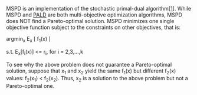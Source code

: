 MSPD is an implementation of the stochastic primal-dual algorithm[[1](http://papers.nips.cc/paper/4942-stochastic-convex-optimization-with-multiple-objectives)]. While MSPD and [PALD](https://github.com/ZilongTan/Algorithms/tree/master/PALD) are both multi-objective optimization algorithms, MSPD does NOT find a Pareto-optimal solution. MSPD minimizes one single objective function subject to the constraints on other objectives, that is:

argmin<sub>x</sub> E<sub>x</sub> [ f<sub>1</sub>(x) ]

s.t. E<sub>x</sub>[f<sub>i</sub>(x)] <= r<sub>i</sub>, for i = 2,3,...,k

To see why the above problem does not guarantee a Pareto-optimal solution, suppose that x<sub>1</sub> and x<sub>2</sub> yield the same f<sub>1</sub>(x) but different f<sub>2</sub>(x) values: f<sub>2</sub>(x<sub>1</sub>) < f<sub>2</sub>(x<sub>2</sub>). Thus, x<sub>2</sub> is a solution to the above problem but not a Pareto-optimal one.

